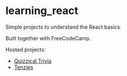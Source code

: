 # learning_react

Simple projects to understand the React basics.

Built together with FreeCodeCamp.

Hosted projects: 
- [Quizzical Trivia](https://quizzical-trivia-zeta.vercel.app/)
- [Tenzies](https://learning-react-two.vercel.app/)
